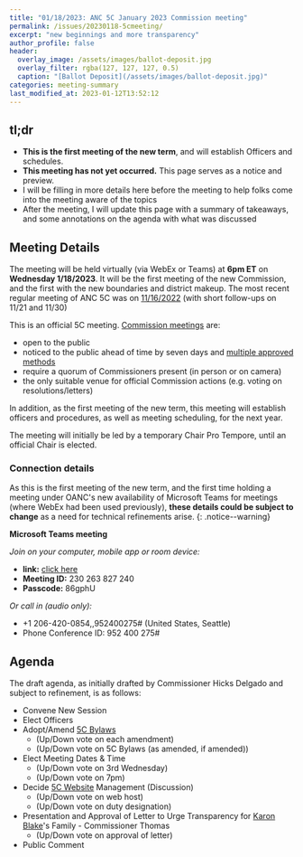 ```yaml
---
title: "01/18/2023: ANC 5C January 2023 Commission meeting"
permalink: /issues/20230118-5cmeeting/
excerpt: "new beginnings and more transparency"
author_profile: false
header:
  overlay_image: /assets/images/ballot-deposit.jpg
  overlay_filter: rgba(127, 127, 127, 0.5)
  caption: "[Ballot Deposit](/assets/images/ballot-deposit.jpg)"
categories: meeting-summary
last_modified_at: 2023-01-12T13:52:12
---
```

## tl;dr
- **This is the first meeting of the new term**, and will establish Officers and schedules.
- **This meeting has not yet occurred.** This page serves as a notice and preview.
- I will be filling in more details here before the meeting to help folks come into the meeting aware of the topics
- After the meeting, I will update this page with a summary of takeaways, and some annotations on the agenda with what was discussed

## Meeting Details
The meeting will be held virtually (via WebEx or Teams) at **6pm ET** on **Wednesday 1/18/2023**. It will be the first meeting of the new Commission, and the first with the new boundaries and district makeup. The most recent regular meeting of ANC 5C was on [11/16/2022](/issues/20221116-5cmeeting/) (with short follow-ups on 11/21 and 11/30)

This is an official 5C meeting. [Commission meetings](https://code.dccouncil.gov/us/dc/council/code/sections/1-309.11#(b)(1)) are:
- open to the public
- noticed to the public ahead of time by seven days and [multiple approved methods](https://code.dccouncil.gov/us/dc/council/code/sections/1-309.11#(c))
- require a quorum of Commissioners present (in person or on camera)
- the only suitable venue for official Commission actions (e.g. voting on resolutions/letters)

In addition, as the first meeting of the new term, this meeting will establish officers and procedures, as well as meeting scheduling, for the next year.

The meeting will initially be led by a temporary Chair Pro Tempore, until an official Chair is elected.

### Connection details
As this is the first meeting of the new term, and the first time holding a meeting under OANC's new availability of Microsoft Teams for meetings (where WebEx had been used previously), <b>these details could be subject to change</b> as a need for technical refinements arise.
{: .notice--warning}

**Microsoft Teams meeting**

*Join on your computer, mobile app or room device:*
- **link:** [click here](https://teams.microsoft.com/l/meetup-join/19%3ameeting_Yjc3OTM1N2EtY2M1OC00MzQyLTgyZjktZmQzMzM0ZGVhNWFk%40thread.v2/0?context=%7b%22Tid%22%3a%228fe449f1-8b94-4fb7-9906-6f939da82d73%22%2c%22Oid%22%3a%22fe41fa96-a564-4c7e-bcd4-e44346276d35%22%7d)
- **Meeting ID:** 230 263 827 240
- **Passcode:** 86gphU

*Or call in (audio only):*
- +1 206-420-0854,,952400275#  (United States, Seattle)
- Phone Conference ID: 952 400 275#

## Agenda
The draft agenda, as initially drafted by Commissioner Hicks Delgado and subject to refinement, is as follows:
- Convene New Session
- Elect Officers
- Adopt/Amend [5C Bylaws](https://www.anc-5c.com/wp-content/uploads/2021/09/2019-03-25-ANC-5C-Bylaws-1-1.pdf)
  - (Up/Down vote on each amendment)
  - (Up/Down vote on 5C Bylaws (as amended, if amended))
- Elect Meeting Dates & Time
  - (Up/Down vote on 3rd Wednesday)
  - (Up/Down vote on 7pm)
- Decide [5C Website](https://www.anc-5c.com/) Management (Discussion)
  - (Up/Down vote on web host)
  - (Up/Down vote on duty designation)
- Presentation and Approval of Letter to Urge Transparency for [Karon Blake](https://dcist.com/story/23/01/10/dc-police-update-karon-blake/)'s Family - Commissioner Thomas
  - (Up/Down vote on approval of letter)
- Public Comment